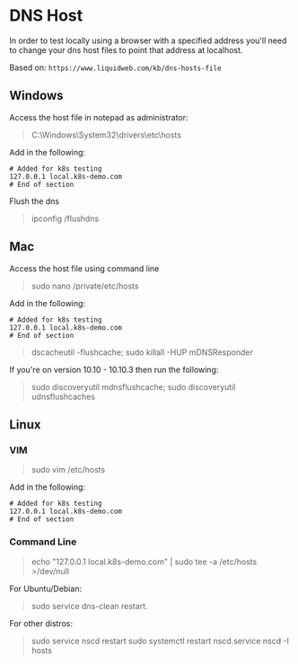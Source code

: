 # DNS Host

In order to test locally using a browser with a specified address you'll need to change your dns host files to point that address at localhost.

Based on: `https://www.liquidweb.com/kb/dns-hosts-file`

## Windows

Access the host file in notepad as administrator:

> C:\Windows\System32\drivers\etc\hosts

Add in the following:

``` text
# Added for k8s testing
127.0.0.1 local.k8s-demo.com
# End of section
```

Flush the dns

> ipconfig /flushdns

## Mac

Access the host file using command line

> sudo nano /private/etc/hosts

Add in the following:

```
# Added for k8s testing
127.0.0.1 local.k8s-demo.com
# End of section
```

> dscacheutil -flushcache; sudo killall -HUP mDNSResponder

If you're on version 10.10 - 10.10.3 then run the following:

> sudo discoveryutil mdnsflushcache; sudo discoveryutil udnsflushcaches

## Linux

### VIM

> sudo vim /etc/hosts

Add in the following:

```
# Added for k8s testing
127.0.0.1 local.k8s-demo.com
# End of section
```

### Command Line

> echo "127.0.0.1 local.k8s-demo.com" | sudo tee -a /etc/hosts >/dev/null

For Ubuntu/Debian:

> sudo service dns-clean restart.

For other distros:

> sudo service nscd restart 
> sudo systemctl restart nscd.service
> nscd -I hosts
